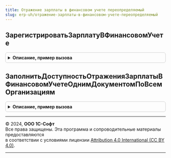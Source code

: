 ```yaml
---
title: Отражение зарплаты в финансовом учете переопределяемый
slug: erp-uh/отражение-зарплаты-в-финансовом-учете-переопределяемый
---
```



## ЗарегистрироватьЗарплатуВФинансовомУчете
<details style="margin: 1em 0; padding: 0.5em; border: 1px solid #ccc; border-radius: 6px;">

<summary style="font-weight: bold; cursor: pointer;">Описание, пример вызова</summary>

```bsl

// Процедура предназначена для формирования движений по финансовому учету.
//
// Параметры:
//  Движения			 - КоллекцияДвижений - коллекция движений документа,
//  Отказ				 - Булево			 - признак отказа от проведения документа,
//  ПериодРегистрации	 - Дата				 - месяц, зарплата которого отражается в учете,
//  ДанныеДляОтражения	 - Структура		 - Таблицы значений с данными, которые
//  		могут использоваться для формирования движений по финансовому учету.
//  		При вызове процедуры ДанныеДляОтражения может содержать
//  		одно или несколько полей с приведенными ниже именами, т.е.
//  		Необходимо проверять наличие того или иного элемента структуры.
//  		Организация
//  Организация			 - 					 - СправочникСсылка.Организации.
//
Процедура ЗарегистрироватьЗарплатуВФинансовомУчете(Движения, Отказ, ПериодРегистрации, ДанныеДляОтражения, Организация) Экспорт
```

Пример вызова
```bsl
ОтражениеЗарплатыВФинансовомУчетеПереопределяемый.ЗарегистрироватьЗарплатуВФинансовомУчете(Движения, Отказ, ПериодРегистрации, ДанныеДляОтражения, Организация) 
```
</details>

## ЗаполнитьДоступностьОтраженияЗарплатыВФинансовомУчетеОднимДокументомПоВсемОрганизациям
<details style="margin: 1em 0; padding: 0.5em; border: 1px solid #ccc; border-radius: 6px;">

<summary style="font-weight: bold; cursor: pointer;">Описание, пример вызова</summary>

```bsl

// Определяет возможность выполнения операции отражения зарплаты в финансовом учете,
//  осуществляемой документом «Отражение зарплаты в финансовом учете»,
//  одним экземпляром документа по всем организациям.
//
// Параметры:
//  Доступность	 - Булево	 - Истина, если операция одним документом по всем организациям доступна, Ложь - в противном случае.
//
Процедура ЗаполнитьДоступностьОтраженияЗарплатыВФинансовомУчетеОднимДокументомПоВсемОрганизациям(Доступность) Экспорт
```

Пример вызова
```bsl
ОтражениеЗарплатыВФинансовомУчетеПереопределяемый.ЗаполнитьДоступностьОтраженияЗарплатыВФинансовомУчетеОднимДокументомПоВсемОрганизациям(Доступность) 
```
</details>

---

© 2024, **ООО 1С-Софт**  
Все права защищены. Эта программа и сопроводительные материалы предоставляются  
в соответствии с условиями лицензии [Attribution 4.0 International (CC BY 4.0)](https://creativecommons.org/licenses/by/4.0/legalcode).

---
